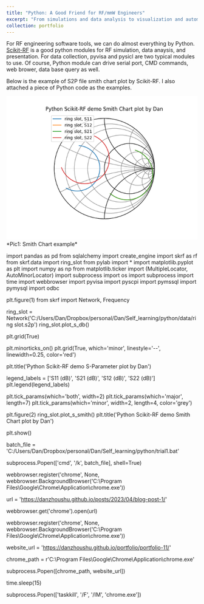```yaml
---
title: "Python: A Good Friend for RF/mmW Engineers"
excerpt: "From simulations and data analysis to visualization and automation, Python offers a wide range of capabilities that make it an excellent companion for RF/mmW engineers <br/><img src='/images/Figure_skrf.png'>"
collection: portfolio
---
```


For RF engineering software tools, we can do almost everything by Python. [Scikit-RF](https://scikit-rf.org/) is a good python modules for RF simulation, data anaysis, and presentation. For data collection, pyvisa and pysicl are two typical modules to use. Of course, Python module can drive serial port, CMD commands, web brower, data base query as well.

Below is the example of S2P file smith chart plot by Scikit-RF. I also attached a piece of Python code as the examples. 


<a href="/images/Figure_skrf_smith.png">
    <img 
        src="/images/Figure_skrf_smith.png" 
    >
</a>
*Pic1: Smith Chart example*

import pandas as pd
from sqlalchemy import create_engine
import skrf as rf
from skrf.data import ring_slot
from pylab import *
import matplotlib.pyplot as plt
import numpy as np
from matplotlib.ticker import (MultipleLocator, AutoMinorLocator)
import subprocess
import os
import subprocess
import time
import webbrowser
import pyvisa
import pyscpi
import pymssql
import pymysql
import odbc


plt.figure(1)
from skrf import Network, Frequency

ring_slot = Network('C:/Users/Dan/Dropbox/personal/Dan/Self_learning/python/data/ring slot.s2p')
ring_slot.plot_s_db()

plt.grid(True)

plt.minorticks_on()
plt.grid(True, which='minor', linestyle='--', linewidth=0.25, color='red')


plt.title('Python Scikit-RF demo S-Parameter plot by Dan')

legend_labels = ['S11 (dB)', 'S21 (dB)', 'S12 (dB)', 'S22 (dB)']
plt.legend(legend_labels)


plt.tick_params(which='both', width=2)
plt.tick_params(which='major', length=7)
plt.tick_params(which='minor', width=2, length=4, color='grey')


plt.figure(2)
ring_slot.plot_s_smith()
plt.title('Python Scikit-RF demo Smith Chart plot by Dan')

plt.show()



batch_file = 'C:/Users/Dan/Dropbox/personal/Dan/Self_learning/python/trial1.bat'


subprocess.Popen(['cmd', '/k', batch_file], shell=True)

webbrowser.register('chrome', None, webbrowser.BackgroundBrowser('C:\Program Files\Google\Chrome\Application\chrome.exe'))


url = 'https://danzhoushu.github.io/posts/2023/04/blog-post-1/'


webbrowser.get('chrome').open(url)

webbrowser.register('chrome', None, webbrowser.BackgroundBrowser('C:\Program Files\Google\Chrome\Application\chrome.exe'))


website_url = 'https://danzhoushu.github.io/portfolio/portfolio-11/'

chrome_path = r'C:\\Program Files\\Google\\Chrome\\Application\\chrome.exe'


subprocess.Popen([chrome_path, website_url])


time.sleep(15)


subprocess.Popen(['taskkill', '/F', '/IM', 'chrome.exe'])